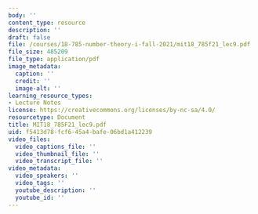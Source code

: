 ```yaml
---
body: ''
content_type: resource
description: ''
draft: false
file: /courses/18-785-number-theory-i-fall-2021/mit18_785f21_lec9.pdf
file_size: 485209
file_type: application/pdf
image_metadata:
  caption: ''
  credit: ''
  image-alt: ''
learning_resource_types:
- Lecture Notes
license: https://creativecommons.org/licenses/by-nc-sa/4.0/
resourcetype: Document
title: MIT18_785F21_lec9.pdf
uid: f5413d78-fcf6-45a4-bafe-06bd1a412239
video_files:
  video_captions_file: ''
  video_thumbnail_file: ''
  video_transcript_file: ''
video_metadata:
  video_speakers: ''
  video_tags: ''
  youtube_description: ''
  youtube_id: ''
---
```

